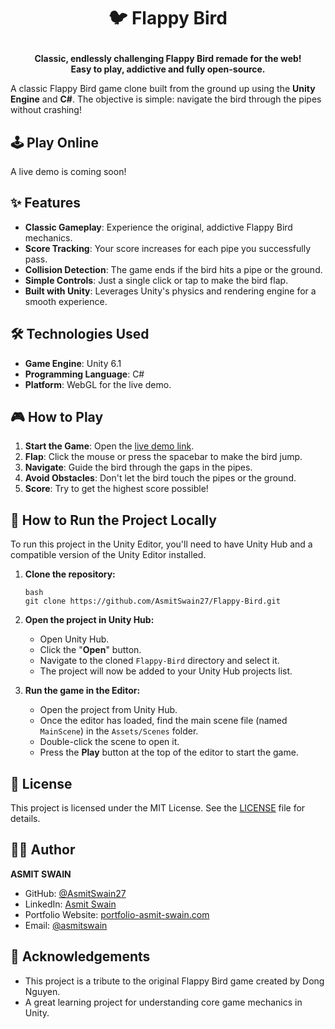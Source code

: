 # <p align="center"> 🐦 Flappy Bird </p>

**<p align="center">Classic, endlessly challenging Flappy Bird remade for the web!<br>
  Easy to play, addictive and fully open-source.</p>**
A classic Flappy Bird game clone built from the ground up using the **Unity Engine** and **C#**. The objective is simple: navigate the bird through the pipes without crashing!

## 🕹️ Play Online

A live demo is coming soon! 

<!-- You can play the game live in your browser here: **[Flappy Bird Live Demo](link)**

*(Note: This is a WebGL build and may require a few moments to load.)* -->

## ✨ Features

* **Classic Gameplay**: Experience the original, addictive Flappy Bird mechanics.
* **Score Tracking**: Your score increases for each pipe you successfully pass.
* **Collision Detection**: The game ends if the bird hits a pipe or the ground.
* **Simple Controls**: Just a single click or tap to make the bird flap.
* **Built with Unity**: Leverages Unity's physics and rendering engine for a smooth experience.

## 🛠️ Technologies Used

* **Game Engine**: Unity 6.1
* **Programming Language**: C#
* **Platform**: WebGL for the live demo.

## 🎮 How to Play

1.  **Start the Game**: Open the [live demo link](link).
2.  **Flap**: Click the mouse or press the spacebar to make the bird jump.
3.  **Navigate**: Guide the bird through the gaps in the pipes.
4.  **Avoid Obstacles**: Don't let the bird touch the pipes or the ground.
5.  **Score**: Try to get the highest score possible!

## 📂 How to Run the Project Locally

To run this project in the Unity Editor, you'll need to have Unity Hub and a compatible version of the Unity Editor installed.

1.  **Clone the repository:**
    ```
    bash
    git clone https://github.com/AsmitSwain27/Flappy-Bird.git
    ```

2.  **Open the project in Unity Hub:**
    * Open Unity Hub.
    * Click the "**Open**" button.
    * Navigate to the cloned `Flappy-Bird` directory and select it.
    * The project will now be added to your Unity Hub projects list.

3.  **Run the game in the Editor:**
    * Open the project from Unity Hub.
    * Once the editor has loaded, find the main scene file (named `MainScene`) in the `Assets/Scenes` folder.
    * Double-click the scene to open it.
    * Press the **Play** button at the top of the editor to start the game.

## 📝 License

This project is licensed under the MIT License. See the [LICENSE](LICENSE) file for details.

## 👨‍💻 Author

**ASMIT SWAIN**
- GitHub: [@AsmitSwain27](https://github.com/AsmitSwain27)
- LinkedIn: [Asmit Swain](https://linkedin.com/in/asmit-swain27a15/)
- Portfolio Website: [portfolio-asmit-swain.com](https://portfolio-asmit-swain.netlify.app/)
- Email: [@asmitswain](swain.asmit2006@gmail.com)  

## 🙏 Acknowledgements

* This project is a tribute to the original Flappy Bird game created by Dong Nguyen.
* A great learning project for understanding core game mechanics in Unity.

